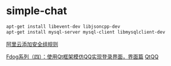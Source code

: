 # simple-chat
```bash
apt-get install libevent-dev libjsoncpp-dev
apt-get install mysql-server mysql-client libmysqlclient-dev 
```
[阿里云添加安全组规则](https://www.jb51.net/article/190342.htm)

[Fdog系列（四）：使用Qt框架模仿QQ实现登录界面，界面篇](https://blog.csdn.net/Fdog_/article/details/115864249)
[QtQQ](https://github.com/Blackmamba-xuan/QtQQ)
